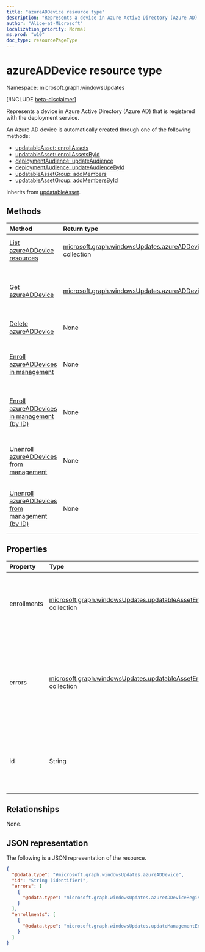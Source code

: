 ```yaml
---
title: "azureADDevice resource type"
description: "Represents a device in Azure Active Directory (Azure AD) that is registered with the deployment service."
author: "Alice-at-Microsoft"
localization_priority: Normal
ms.prod: "w10"
doc_type: resourcePageType
---
```


# azureADDevice resource type

Namespace: microsoft.graph.windowsUpdates

[!INCLUDE [beta-disclaimer](../../includes/beta-disclaimer.md)]

Represents a device in Azure Active Directory (Azure AD) that is registered with the deployment service.

An Azure AD device is automatically created through one of the following methods:
* [updatableAsset: enrollAssets](../api/windowsupdates-updatableasset-enrollassets.md)
* [updatableAsset: enrollAssetsById](../api/windowsupdates-updatableasset-enrollassetsbyid.md)
* [deploymentAudience: updateAudience](../api/windowsupdates-deploymentaudience-updateaudience.md)
* [deploymentAudience: updateAudienceById](../api/windowsupdates-deploymentaudience-updateaudiencebyid.md)
* [updatableAssetGroup: addMembers](../api/windowsupdates-updatableassetgroup-addmembers.md)
* [updatableAssetGroup: addMembersById](../api/windowsupdates-updatableassetgroup-addmembersbyid.md)

Inherits from [updatableAsset](../resources/windowsupdates-updatableasset.md).

## Methods
|Method|Return type|Description|
|:---|:---|:---|
|[List azureADDevice resources](../api/windowsupdates-azureaddevice-list.md)|[microsoft.graph.windowsUpdates.azureADDevice](../resources/windowsupdates-azureaddevice.md) collection|Get a list of the [azureADDevice](../resources/windowsupdates-azureaddevice.md) objects and their properties.|
|[Get azureADDevice](../api/windowsupdates-azureaddevice-get.md)|[microsoft.graph.windowsUpdates.azureADDevice](../resources/windowsupdates-azureaddevice.md)|Read the properties and relationships of an [azureADDevice](../resources/windowsupdates-azureaddevice.md) object.|
|[Delete azureADDevice](../api/windowsupdates-azureaddevice-delete.md)|None|Delete an [azureADDevice](../resources/windowsupdates-azureaddevice.md) object.|
|[Enroll azureADDevices in management](../api/windowsupdates-updatableasset-enrollassets.md)|None|Enroll [azureADDevices](../resources/windowsupdates-azureaddevice.md) in update management by the deployment service.|
|[Enroll azureADDevices in management (by ID)](../api/windowsupdates-updatableasset-enrollassetsbyid.md)|None|Enroll [azureADDevices](../resources/windowsupdates-azureaddevice.md) in update management by the deployment service.|
|[Unenroll azureADDevices from management](../api/windowsupdates-updatableasset-unenrollassets.md)|None|Unenroll [azureADDevices](../resources/windowsupdates-azureaddevice.md) from update management by the deployment service.|
|[Unenroll azureADDevices from management (by ID)](../api/windowsupdates-updatableasset-unenrollassetsbyid.md)|None|Unenroll [azureADDevices](../resources/windowsupdates-azureaddevice.md) from update management by the deployment service.|

## Properties
|Property|Type|Description|
|:---|:---|:---|
|enrollments|[microsoft.graph.windowsUpdates.updatableAssetEnrollment](../resources/windowsupdates-updatableassetenrollment.md) collection|Specifies areas of the service in which the device is enrolled. Read-only. Returned by default.|
|errors|[microsoft.graph.windowsUpdates.updatableAssetError](../resources/windowsupdates-updatableasseterror.md) collection|Specifies any errors that prevent the device from being enrolled in update management or receving deployed content. Read-only. Returned by default.|
|id|String|An identifier for the device. Key. Not nullable. Read-only. Returned by default. Inherited from [updatableAsset](../resources/windowsupdates-updatableasset.md)|

## Relationships
None.

## JSON representation
The following is a JSON representation of the resource.
<!-- {
  "blockType": "resource",
  "keyProperty": "id",
  "@odata.type": "microsoft.graph.windowsUpdates.azureADDevice",
  "baseType": "microsoft.graph.windowsUpdates.updatableAsset",
  "openType": false
}
-->
``` json
{
  "@odata.type": "#microsoft.graph.windowsUpdates.azureADDevice",
  "id": "String (identifier)",
  "errors": [
    {
      "@odata.type": "microsoft.graph.windowsUpdates.azureADDeviceRegistrationError"
    }
  ],
  "enrollments": [
    {
      "@odata.type": "microsoft.graph.windowsUpdates.updateManagementEnrollment"
    }
  ]
}
```

